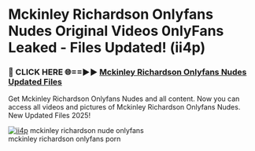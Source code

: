# Mckinley Richardson Onlyfans Nudes Original Videos 0nlyFans Leaked - Files Updated! (ii4p)

<h3>🔴 CLICK HERE 🌐==►► <a href="https://tinyurl.com/3hn5wdd3" rel="nofollow">Mckinley Richardson Onlyfans Nudes Updated Files</a></h3>

Get Mckinley Richardson Onlyfans Nudes and all content. Now you can access all videos and pictures of Mckinley Richardson Onlyfans Nudes. New Updated Files 2025!

[![ii4p](https://i.imgur.com/4HnBqBT.gif)](https://tinyurl.com/3hn5wdd3)
mckinley richardson nude onlyfans<br>
mckinley richardson onlyfans porn